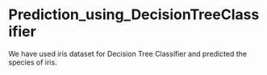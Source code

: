 # Prediction_using_DecisionTreeClassifier

We have used iris dataset for Decision Tree Classifier and predicted the species of iris.
